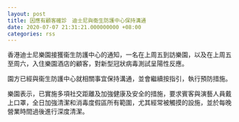 ```yaml
---
layout: post
title: 因應有顧客確診　迪士尼與衞生防護中心保持溝通
date: 2020-07-07 21:31:21.000000000 +08:00
categories: rss
---
```


香港迪士尼樂園接獲衞生防護中心的通知，一名在上周五到訪樂園，以及在上周五至周六，入住樂園酒店的顧客，對新型冠狀病毒測試呈陽性反應。

園方已經與衞生防護中心就相關事宜保持溝通，並會繼續按指引，執行預防措施。

樂園表示，已實施多項社交距離及加強健康及安全的措施，要求賓客與演藝人員戴上口罩，全日加強清潔和消毒度假區所有範圍，尤其經常被觸摸的設施，並於每晚營業時間過後進行深度清潔。
